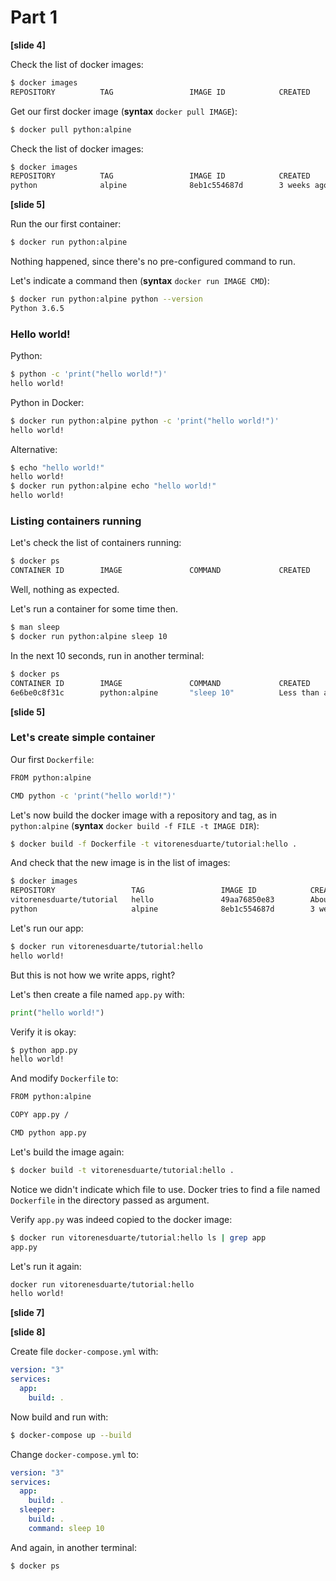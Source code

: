 # Part 1

__[slide 4]__

Check the list of docker images:
```bash
$ docker images
REPOSITORY          TAG                 IMAGE ID            CREATED             SIZE
```

Get our first docker image (__syntax__ `docker pull IMAGE`):
```bash
$ docker pull python:alpine
```

Check the list of docker images:
```bash
$ docker images
REPOSITORY          TAG                 IMAGE ID            CREATED             SIZE
python              alpine              8eb1c554687d        3 weeks ago         90.4MB
```

__[slide 5]__

Run the our first container:
```bash
$ docker run python:alpine
```

Nothing happened, since there's no pre-configured command to run.

Let's indicate a command then (__syntax__ `docker run IMAGE CMD`):
```bash
$ docker run python:alpine python --version
Python 3.6.5
```

### Hello world!

Python:
```bash
$ python -c 'print("hello world!")'
hello world!
```

Python in Docker:
```bash
$ docker run python:alpine python -c 'print("hello world!")'
hello world!
```

Alternative:
```bash
$ echo "hello world!"
hello world!
$ docker run python:alpine echo "hello world!"
hello world!
```

### Listing containers running

Let's check the list of containers running:
```bash
$ docker ps
CONTAINER ID        IMAGE               COMMAND             CREATED             STATUS              PORTS               NAMES
```

Well, nothing as expected.

Let's run a container for some time then.

```bash
$ man sleep
$ docker run python:alpine sleep 10
```

In the next 10 seconds, run in another terminal:
```bash
$ docker ps
CONTAINER ID        IMAGE               COMMAND             CREATED                  STATUS              PORTS               NAMES
6e6be0c8f31c        python:alpine       "sleep 10"          Less than a second ago   Up 1 second                             eloquent_lichterman
```

__[slide 5]__

### Let's create simple container

Our first `Dockerfile`:

```bash
FROM python:alpine

CMD python -c 'print("hello world!")'
```

Let's now build the docker image with a repository and tag,
as in `python:alpine`
(__syntax__ `docker build -f FILE -t IMAGE DIR`):
```bash
$ docker build -f Dockerfile -t vitorenesduarte/tutorial:hello .
```

And check that the new image is in the list of images:
```bash
$ docker images
REPOSITORY                 TAG                 IMAGE ID            CREATED              SIZE
vitorenesduarte/tutorial   hello               49aa76850e83        About a minute ago   90.4MB
python                     alpine              8eb1c554687d        3 weeks ago          90.4MB
```

Let's run our app:
```bash
$ docker run vitorenesduarte/tutorial:hello
hello world!
```

But this is not how we write apps, right?

Let's then create a file named `app.py` with:
```python
print("hello world!")
```

Verify it is okay:
```bash
$ python app.py
hello world!
```

And modify `Dockerfile` to:

```bash
FROM python:alpine

COPY app.py /

CMD python app.py
```

Let's build the image again:
```bash
$ docker build -t vitorenesduarte/tutorial:hello .
```

Notice we didn't indicate which file to use.
Docker tries to find a file named `Dockerfile` in
the directory passed as argument.

Verify `app.py` was indeed copied to the docker image:

```bash
$ docker run vitorenesduarte/tutorial:hello ls | grep app
app.py
```

Let's run it again:
```bash
docker run vitorenesduarte/tutorial:hello
hello world!
```

__[slide 7]__

__[slide 8]__

Create file `docker-compose.yml` with:
```yml
version: "3"
services:
  app:
    build: .
```

Now build and run with:

```bash
$ docker-compose up --build
```

Change `docker-compose.yml` to:

```yml
version: "3"
services:
  app:
    build: .
  sleeper:
    build: .
    command: sleep 10
```

And again, in another terminal:
```bash
$ docker ps
```
